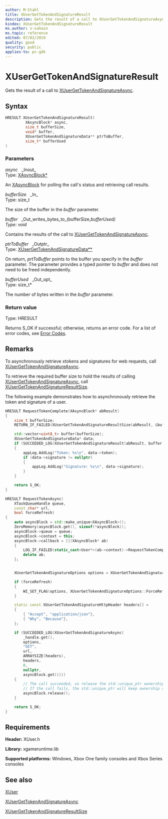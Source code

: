 ```yaml
---
author: M-Stahl
title: XUserGetTokenAndSignatureResult
description: Gets the result of a call to XUserGetTokenAndSignatureAsync.
kindex: XUserGetTokenAndSignatureResult
ms.author: v-sahain
ms.topic: reference
edited: 07/02/2019
quality: good
security: public
applies-to: pc-gdk
---
```


# XUserGetTokenAndSignatureResult  

Gets the result of a call to [XUserGetTokenAndSignatureAsync](xusergettokenandsignatureasync.md).  

## Syntax  
  
```cpp
HRESULT XUserGetTokenAndSignatureResult(  
         XAsyncBlock* async,  
         size_t bufferSize,  
         void* buffer,  
         XUserGetTokenAndSignatureData** ptrToBuffer,  
         size_t* bufferUsed  
)  
```  
  
### Parameters  
  
*async* &nbsp;&nbsp;\_Inout\_  
Type: [XAsyncBlock*](../../xasync/structs/xasyncblock.md)  

An [XAsyncBlock](../../xasync/structs/xasyncblock.md) for polling the call's status and retrieving call results.  

*bufferSize* &nbsp;&nbsp;\_In\_  
Type: size_t  

The size of the buffer in the *buffer* parameter.  

*buffer* &nbsp;&nbsp;\_Out\_writes\_bytes\_to\_(bufferSize,*bufferUsed)  
Type: void*  

Contains the results of the call to [XUserGetTokenAndSignatureAsync](xusergettokenandsignatureasync.md).  

*ptrToBuffer* &nbsp;&nbsp;\_Outptr\_  
Type: [XUserGetTokenAndSignatureData**](../structs/xusergettokenandsignaturedata.md)  

On return, *prtToBuffer* points to the buffer you specify in the *buffer* parameter. The parameter provides a typed pointer to *buffer* and does not need to be freed independently.

*bufferUsed* &nbsp;&nbsp;\_Out\_opt\_  
Type: size_t*  

The number of bytes written in the *buffer* parameter.

### Return value

Type: HRESULT
  
Returns S_OK if successful; otherwise, returns an error code.
For a list of error codes, see [Error Codes](../../../errorcodes.md).  
  
## Remarks  

To asynchronously retrieve xtokens and signatures for web requests, call [XUserGetTokenAndSignatureAsync](xusergettokenandsignatureasync.md).

To retrieve the required buffer size to hold the results of calling [XUserGetTokenAndSignatureAsync](xusergettokenandsignatureasync.md), call [XUserGetTokenAndSignatureResultSize](xusergettokenandsignatureresultsize.md).

The following example demonstrates how to asynchronously retrieve the token and signature of a user.  
  
```cpp
HRESULT RequestTokenComplete(XAsyncBlock* abResult)
{
    size_t bufferSize;
    RETURN_IF_FAILED(XUserGetTokenAndSignatureResultSize(abResult, &bufferSize));

    std::vector<uint8_t> buffer(bufferSize);
    XUserGetTokenAndSignatureData* data;
    if (SUCCEEDED_LOG(XUserGetTokenAndSignatureResult(abResult, buffer.size(), buffer.data(), &data, nullptr /*bufferUsed*/)))
    {
        appLog.AddLog("Token: %s\n", data->token);
        if (data->signature != nullptr)
        {    
            appLog.AddLog("Signature: %s\n", data->signature);
        }
    }

    return S_OK;
}

HRESULT RequestTokenAsync(
    XTaskQueueHandle queue,
    const char* url,
    bool forceRefresh)
{
    auto asyncBlock = std::make_unique<XAsyncBlock>();
    ZeroMemory(asyncBlock.get(), sizeof(*asyncBlock));
    asyncBlock->queue = queue;
    asyncBlock->context = this;
    asyncBlock->callback = [](XAsyncBlock* ab)
    {
        LOG_IF_FAILED(static_cast<User*>(ab->context)->RequestTokenComplete(ab));
        delete ab;
    };


    XUserGetTokenAndSignatureOptions options = XUserGetTokenAndSignatureOptions::None;

    if (forceRefresh)
    {
        WI_SET_FLAG(options, XUserGetTokenAndSignatureOptions::ForceRefresh);
    }

    static const XUserGetTokenAndSignatureHttpHeader headers[] =
    {
        { "Accept", "application/json"},
        { "Why", "Because"},
    };

    if (SUCCEEDED_LOG(XUserGetTokenAndSignatureAsync(
        _handle.get(),
        options,
        "GET",
        url,
        ARRAYSIZE(headers),
        headers,
        0,
        nullptr,
        asyncBlock.get())))
    {
        // The call succeeded, so release the std::unique_ptr ownership of XAsyncBlock* since the callback will take over ownership.
        // If the call fails, the std::unique_ptr will keep ownership and delete the XAsyncBlock*
        asyncBlock.release();
    }

    return S_OK;
}
```
  
  
## Requirements  
  
**Header:** XUser.h
  
**Library:** xgameruntime.lib  
  
**Supported platforms:** Windows, Xbox One family consoles and Xbox Series consoles  
  
## See also

[XUser](../xuser_members.md)
  
[XUserGetTokenAndSignatureAsync](xusergettokenandsignatureasync.md)

[XUserGetTokenAndSignatureResultSize](xusergettokenandsignatureresultsize.md)